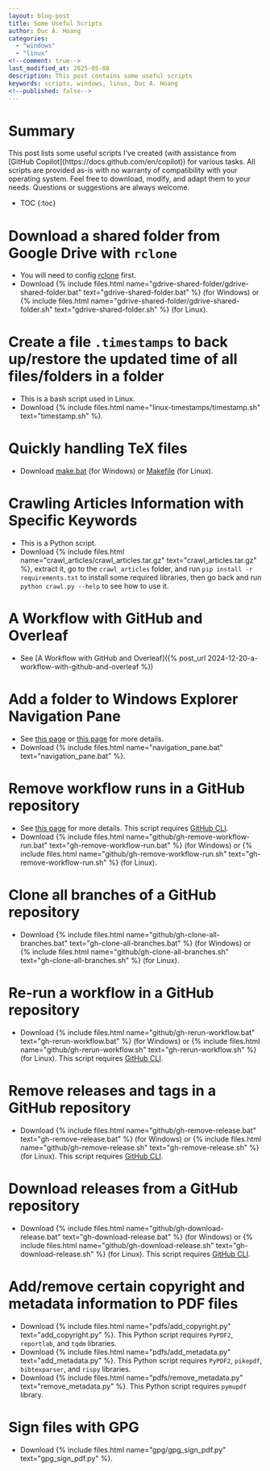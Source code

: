 ```yaml
---
layout: blog-post
title: Some Useful Scripts
author: Duc A. Hoang
categories:
  - "windows"
  - "linux"
<!--comment: true-->
last_modified_at: 2025-05-08
description: This post contains some useful scripts
keywords: scripts, windows, linux, Duc A. Hoang
<!--published: false-->
---
```


<div class="alert alert-info" markdown="1">
<h1 class="alert-heading">Summary</h1>
This post lists some useful scripts I've created (with assistance from [GitHub Copilot](https://docs.github.com/en/copilot)) for various tasks. All scripts are provided as-is with no warranty of compatibility with your operating system. Feel free to download, modify, and adapt them to your needs. Questions or suggestions are always welcome. 

* TOC
{:toc}

</div>

# Download a shared folder from Google Drive with `rclone`

* You will need to config [rclone](https://rclone.org/docs/) first.
* Download {% include files.html name="gdrive-shared-folder/gdrive-shared-folder.bat" text="gdrive-shared-folder.bat" %} (for Windows) or {% include files.html name="gdrive-shared-folder/gdrive-shared-folder.sh" text="gdrive-shared-folder.sh" %} (for Linux).

# Create a file `.timestamps` to back up/restore the updated time of all files/folders in a folder

* This is a bash script used in Linux.
* Download {% include files.html name="linux-timestamps/timestamp.sh" text="timestamp.sh" %}.

# Quickly handling TeX files

* Download [make.bat]({{site.baseurl}}/tex/make.bat) (for Windows) or [Makefile]({{site.baseurl}}/tex/Makefile) (for Linux).

# Crawling Articles Information with Specific Keywords

* This is a Python script.
* Download {% include files.html name="crawl_articles/crawl_articles.tar.gz" text="crawl_articles.tar.gz" %}, extract it, go to the `crawl_articles` folder, and run `pip install -r requirements.txt` to install some required libraries, then go back and run `python crawl.py --help` to see how to use it.

# A Workflow with GitHub and Overleaf

* See [A Workflow with GitHub and Overleaf]({% post_url 2024-12-20-a-workflow-with-github-and-overleaf %})

# Add a folder to Windows Explorer Navigation Pane

* See [this page](https://stackoverflow.com/a/34595293) or [this page](https://www.tenforums.com/customization/157121-add-specific-folders-navigation-pane.html) for more details.
* Download {% include files.html name="navigation_pane.bat" text="navigation_pane.bat" %}.

# Remove workflow runs in a GitHub repository

* See [this page](https://stackoverflow.com/questions/57927115/delete-a-workflow-from-github-actions) for more details. This script requires [GitHub CLI](https://cli.github.com/).
* Download {% include files.html name="github/gh-remove-workflow-run.bat" text="gh-remove-workflow-run.bat" %} (for Windows) or {% include files.html name="github/gh-remove-workflow-run.sh" text="gh-remove-workflow-run.sh" %} (for Linux).

# Clone all branches of a GitHub repository

* Download {% include files.html name="github/gh-clone-all-branches.bat" text="gh-clone-all-branches.bat" %} (for Windows) or {% include files.html name="github/gh-clone-all-branches.sh" text="gh-clone-all-branches.sh" %} (for Linux).

# Re-run a workflow in a GitHub repository

* Download {% include files.html name="github/gh-rerun-workflow.bat" text="gh-rerun-workflow.bat" %} (for Windows) or {% include files.html name="github/gh-rerun-workflow.sh" text="gh-rerun-workflow.sh" %} (for Linux). This script requires [GitHub CLI](https://cli.github.com/).

# Remove releases and tags in a GitHub repository

* Download {% include files.html name="github/gh-remove-release.bat" text="gh-remove-release.bat" %} (for Windows) or {% include files.html name="github/gh-remove-release.sh" text="gh-remove-release.sh" %} (for Linux). This script requires [GitHub CLI](https://cli.github.com/).

# Download releases from a GitHub repository

* Download {% include files.html name="github/gh-download-release.bat" text="gh-download-release.bat" %} (for Windows) or {% include files.html name="github/gh-download-release.sh" text="gh-download-release.sh" %} (for Linux). This script requires [GitHub CLI](https://cli.github.com/).

# Add/remove certain copyright and metadata information to PDF files

* Download {% include files.html name="pdfs/add_copyright.py" text="add_copyright.py" %}. This Python script requires `PyPDF2`, `reportlab`, and `tqdm` libraries.
* Download {% include files.html name="pdfs/add_metadata.py" text="add_metadata.py" %}. This Python script requires `PyPDF2`, `pikepdf`, `bibtexparser`, and `rispy` libraries.
* Download {% include files.html name="pdfs/remove_metadata.py" text="remove_metadata.py" %}. This Python script requires `pymupdf` library.

# Sign files with GPG

* Download {% include files.html name="gpg/gpg_sign_pdf.py" text="gpg_sign_pdf.py" %}.